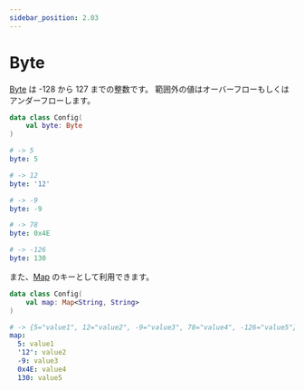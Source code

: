 ```yaml
---
sidebar_position: 2.03
---
```


# Byte

[Byte](https://kotlinlang.org/api/latest/jvm/stdlib/kotlin/-byte/) は -128 から 127 までの整数です。
範囲外の値はオーバーフローもしくはアンダーフローします。

```kotlin title="Config.kt"
data class Config(
    val byte: Byte
)
```

```yaml
# -> 5
byte: 5

# -> 12
byte: '12'

# -> -9
byte: -9

# -> 78
byte: 0x4E

# -> -126
byte: 130
```

また、[Map](map.md) のキーとして利用できます。

```kotlin title="Config.kt"
data class Config(
    val map: Map<String, String>
)
```

```yaml
# -> {5="value1", 12="value2", -9="value3", 78="value4", -126="value5"}
map:
  5: value1
  '12': value2
  -9: value3
  0x4E: value4
  130: value5
```
